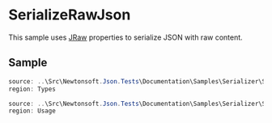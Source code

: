 ﻿# SerializeRawJson

This sample uses [JRaw](/API/newtonsoft/json/linq/jraw/) properties to serialize JSON with raw content.

## Sample

```csharp Types
source: ..\Src\Newtonsoft.Json.Tests\Documentation\Samples\Serializer\SerializeRawJson.cs
region: Types
```

```csharp Usage
source: ..\Src\Newtonsoft.Json.Tests\Documentation\Samples\Serializer\SerializeRawJson.cs
region: Usage
```
